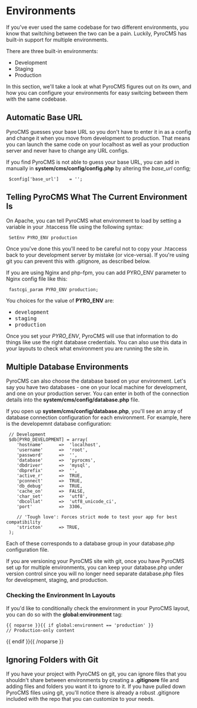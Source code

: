 # Environments

If you've ever used the same codebase for two different environments, you know that switching between the two can be a pain. Luckily, PyroCMS has built-in support for multiple environments.

There are three built-in environments:

* Development
* Staging
* Production

In this section, we'll take a look at what PyroCMS figures out on its own, and how you can configure your environments for easy switcing between them with the same codebase.

</div>
<div class="doc_content">

## Automatic Base URL

PyroCMS guesses your base URL so you don't have to enter it in as a config and change it when you move from development to production. That means you can launch the same code on your localhost as well as your production server and never have to change any URL configs.

If you find PyroCMS is not able to guess your base URL, you can add in manually in **system/cms/config/config.php** by altering the <var>base_url</var> config;

     $config['base_url']	= '';

## Telling PyroCMS What The Current Environment Is

On Apache, you can tell PyroCMS what environment to load by setting a variable in your .htaccess file using the following syntax:

     SetEnv PYRO_ENV production

Once you've done this you'll need to be careful not to copy your .htaccess back to your development server by mistake (or vice-versa). If you're using 
git you can prevent this with .gitignore, as described below.

If you are using Nginx and php-fpm, you can add PYRO_ENV parameter to Nginx config file like this:

     fastcgi_param PYRO_ENV production;

You choices for the value of **PYRO_ENV** are:

* <samp>development</samp>
* <samp>staging</samp>
* <samp>production</samp>

Once you set your <var>PYRO_ENV</var>, PyroCMS will use that information to do things like use the right database credentials. You can also use this data in your layouts to check what environment you are running the site in.

## Multiple Database Environments

PyroCMS can also choose the database based on your environment. Let's say you have two databases - one on your local machine for development, and one on your production server. You can enter in both of the connection details into the **system/cms/config/database.php** file.

If you open up **system/cms/config/database.php**, you'll see an array of database connection configuration for each environment. For example, here is the developemnt database configuration:

     // Development
     $db[PYRO_DEVELOPMENT] = array(
    	'hostname'		=> 	'localhost',
    	'username'		=> 	'root',
    	'password'		=> 	'',
    	'database'		=> 	'pyrocms',
    	'dbdriver' 		=> 	'mysql',
    	'dbprefix' 		=>	'',
    	'active_r' 		=>	TRUE,
    	'pconnect' 		=>	TRUE,
    	'db_debug' 		=>	TRUE,
    	'cache_on' 		=>	FALSE,
    	'char_set' 		=>	'utf8',
    	'dbcollat' 		=>	'utf8_unicode_ci',
    	'port' 	 		=>	3306,

    	// 'Tough love': Forces strict mode to test your app for best compatibility
    	'stricton' 		=> TRUE,
     );


Each of these corresponds to a database group in your database.php configuration file.

<div class="note"><p>If you are versioning your PyroCMS site with git, once you have PyroCMS set up for multiple environments, you can keep your database.php under version control since you will no longer need separate database.php files for development, staging, and production.</p></div>

### Checking the Environment In Layouts

If you'd like to conditionally check the environment in your PyroCMS layout, you can do so with the **global:environment** tag:

	{{ noparse }}{{ if global:environment == 'production' }}
	// Production-only content
{{ endif }}{{ /noparse }}

## Ignoring Folders with Git

If you have your project with PyroCMS on git, you can ignore files that you shouldn't share between environments by creating a <strong>.gitignore</strong> file and adding files and folders you want it to ignore to it. If you have pulled down PyroCMS files using git, you'll notice there is already a robust .gitignore included with the repo that you can customize to your needs.